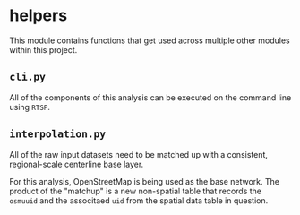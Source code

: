 # helpers

This module contains functions that get used across
multiple other modules within this project.

## `cli.py`

All of the components of this analysis can be executed
on the command line using `RTSP`.

## `interpolation.py`

All of the raw input datasets need to be matched up
with a consistent, regional-scale centerline base layer.

For this analysis, OpenStreetMap is being used as the
base network. The product of the "matchup" is a new
non-spatial table that records the `osmuuid` and the
associtaed `uid` from the spatial data table in question.
